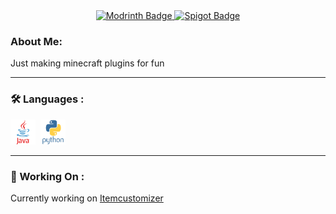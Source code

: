 <div align="center">
  <a href="https://modrinth.com/user/Vxrpenter">
    <img src="https://img.shields.io/badge/%20Modrinth-e?style=for-the-badge&logo=modrinth&color=gray" alt="Modrinth Badge"/>
  </a>
  <a href="https://www.spigotmc.org/members/vxrpxntxr.1096792/">
    <img src="https://img.shields.io/badge/%20Spigot-e?style=for-the-badge&logo=spigotmc&color=gray" alt="Spigot Badge"/>
  </a>
</div>

### About Me:
Just making minecraft plugins for fun

---
### 🛠️ Languages :
<img src="https://github.com/devicons/devicon/blob/master/icons/java/java-original-wordmark.svg" title="Java" alt="Java" width="40" height="40"/>&nbsp;
<img src="https://raw.githubusercontent.com/devicons/devicon/55609aa5bd817ff167afce0d965585c92040787a/icons/python/python-original-wordmark.svg" title="Python" alt="Python" width="40" height="40"/>&nbsp;

---

### 🔨 Working On :
Currently working on [Itemcustomizer](https://github.com/Vxrpenter/Itemcustomizer)
